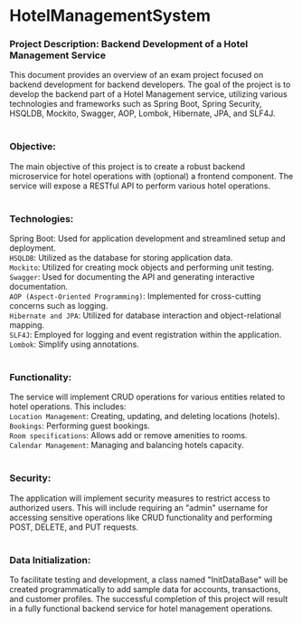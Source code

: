 # HotelManagementSystem

### Project Description: Backend Development of a Hotel Management Service 

This document provides an overview of an exam project focused on backend development for backend developers. The goal of the project is to develop the backend part of a Hotel Management service, utilizing various technologies and frameworks such as Spring Boot, Spring Security, HSQLDB, Mockito, Swagger, AOP, Lombok, Hibernate, JPA, and SLF4J. <br />
<br />

### Objective: 
The main objective of this project is to create a robust backend microservice for hotel operations with (optional) a frontend component. The service will expose a RESTful API to perform various hotel operations. <br />
<br />

### Technologies: 

Spring Boot: Used for application development and streamlined setup and deployment. <br />
`HSQLDB`: Utilized as the database for storing application data.<br />
`Mockito`: Utilized for creating mock objects and performing unit testing.<br /> 
`Swagger`: Used for documenting the API and generating interactive documentation.<br />
`AOP (Aspect-Oriented Programming)`: Implemented for cross-cutting concerns such as logging.<br />
`Hibernate and JPA`: Utilized for database interaction and object-relational mapping.<br />
`SLF4J`: Employed for logging and event registration within the application. <br />
`Lombok`: Simplify using annotations.<br />
<br />

### Functionality: 

The service will implement CRUD operations for various entities related to hotel operations. This includes: <br />
`Location Management`: Creating, updating, and deleting locations (hotels). <br />
`Bookings`: Performing guest bookings. <br />
`Room specifications`: Allows add or remove amenities to rooms.<br />
`Calendar Management`: Managing and balancing hotels capacity.<br />
<br />
 
### Security: 

The application will implement security measures to restrict access to authorized users. This will include requiring an "admin" username for accessing sensitive operations like CRUD functionality and performing POST, DELETE, and PUT requests. <br />
<br />

### Data Initialization: 

To facilitate testing and development, a class named "InitDataBase" will be created programmatically to add sample data for accounts, transactions, and customer profiles. 
The successful completion of this project will result in a fully functional backend service for hotel management operations. <br />
<br />

